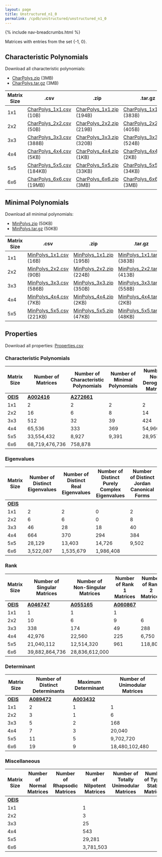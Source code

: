 ```yaml
---
layout: page
title: Unstructured_n1_0
permalink: /cpdb/unstructured/unstructured_n1_0
---
```


{% include nav-breadcrumbs.html %}

Matrices with entries from the set {-1, 0}.

## Characteristic Polynomials

Download all characteristic polynomials:
- <a href="http://cpdb.bohemianmatrices.com/Unstructured/Unstructured_n1_0/Data/CharPolys.zip">CharPolys.zip</a> (3MB)
- <a href="http://cpdb.bohemianmatrices.com/Unstructured/Unstructured_n1_0/Data/CharPolys.tar.gz">CharPolys.tar.gz</a> (3MB)

| Matrix Size | .csv | .zip | .tar.gz |
| --- | --- | --- | --- |
| 1x1 | <a href="http://cpdb.bohemianmatrices.com/Unstructured/Unstructured_n1_0/Data/CharPolys_1x1.csv">CharPolys_1x1.csv</a> (10B)| <a href="http://cpdb.bohemianmatrices.com/Unstructured/Unstructured_n1_0/Data/CharPolys_1x1.zip">CharPolys_1x1.zip</a> (194B)| <a href="http://cpdb.bohemianmatrices.com/Unstructured/Unstructured_n1_0/Data/CharPolys_1x1.tar.gz">CharPolys_1x1.tar.gz</a> (383B) |
| 2x2 | <a href="http://cpdb.bohemianmatrices.com/Unstructured/Unstructured_n1_0/Data/CharPolys_2x2.csv">CharPolys_2x2.csv</a> (50B)| <a href="http://cpdb.bohemianmatrices.com/Unstructured/Unstructured_n1_0/Data/CharPolys_2x2.zip">CharPolys_2x2.zip</a> (219B)| <a href="http://cpdb.bohemianmatrices.com/Unstructured/Unstructured_n1_0/Data/CharPolys_2x2.tar.gz">CharPolys_2x2.tar.gz</a> (405B) |
| 3x3 | <a href="http://cpdb.bohemianmatrices.com/Unstructured/Unstructured_n1_0/Data/CharPolys_3x3.csv">CharPolys_3x3.csv</a> (388B)| <a href="http://cpdb.bohemianmatrices.com/Unstructured/Unstructured_n1_0/Data/CharPolys_3x3.zip">CharPolys_3x3.zip</a> (320B)| <a href="http://cpdb.bohemianmatrices.com/Unstructured/Unstructured_n1_0/Data/CharPolys_3x3.tar.gz">CharPolys_3x3.tar.gz</a> (524B) |
| 4x4 | <a href="http://cpdb.bohemianmatrices.com/Unstructured/Unstructured_n1_0/Data/CharPolys_4x4.csv">CharPolys_4x4.csv</a> (5KB)| <a href="http://cpdb.bohemianmatrices.com/Unstructured/Unstructured_n1_0/Data/CharPolys_4x4.zip">CharPolys_4x4.zip</a> (1KB)| <a href="http://cpdb.bohemianmatrices.com/Unstructured/Unstructured_n1_0/Data/CharPolys_4x4.tar.gz">CharPolys_4x4.tar.gz</a> (2KB) |
| 5x5 | <a href="http://cpdb.bohemianmatrices.com/Unstructured/Unstructured_n1_0/Data/CharPolys_5x5.csv">CharPolys_5x5.csv</a> (184KB)| <a href="http://cpdb.bohemianmatrices.com/Unstructured/Unstructured_n1_0/Data/CharPolys_5x5.zip">CharPolys_5x5.zip</a> (33KB)| <a href="http://cpdb.bohemianmatrices.com/Unstructured/Unstructured_n1_0/Data/CharPolys_5x5.tar.gz">CharPolys_5x5.tar.gz</a> (34KB) |
| 6x6 | <a href="http://cpdb.bohemianmatrices.com/Unstructured/Unstructured_n1_0/Data/CharPolys_6x6.csv">CharPolys_6x6.csv</a> (19MB)| <a href="http://cpdb.bohemianmatrices.com/Unstructured/Unstructured_n1_0/Data/CharPolys_6x6.zip">CharPolys_6x6.zip</a> (3MB)| <a href="http://cpdb.bohemianmatrices.com/Unstructured/Unstructured_n1_0/Data/CharPolys_6x6.tar.gz">CharPolys_6x6.tar.gz</a> (3MB) |

## Minimal Polynomials

Download all minimal polynomials:
- <a href="http://cpdb.bohemianmatrices.com/Unstructured/Unstructured_n1_0/Data/MinPolys.zip">MinPolys.zip</a> (50KB)
- <a href="http://cpdb.bohemianmatrices.com/Unstructured/Unstructured_n1_0/Data/MinPolys.tar.gz">MinPolys.tar.gz</a> (50KB)

| Matrix Size | .csv | .zip | .tar.gz |
| --- | --- | --- | --- |
| 1x1 | <a href="http://cpdb.bohemianmatrices.com/Unstructured/Unstructured_n1_0/Data/MinPolys_1x1.csv">MinPolys_1x1.csv</a> (16B)| <a href="http://cpdb.bohemianmatrices.com/Unstructured/Unstructured_n1_0/Data/MinPolys_1x1.zip">MinPolys_1x1.zip</a> (195B)| <a href="http://cpdb.bohemianmatrices.com/Unstructured/Unstructured_n1_0/Data/MinPolys_1x1.tar.gz">MinPolys_1x1.tar.gz</a> (383B) |
| 2x2 | <a href="http://cpdb.bohemianmatrices.com/Unstructured/Unstructured_n1_0/Data/MinPolys_2x2.csv">MinPolys_2x2.csv</a> (90B)| <a href="http://cpdb.bohemianmatrices.com/Unstructured/Unstructured_n1_0/Data/MinPolys_2x2.zip">MinPolys_2x2.zip</a> (224B)| <a href="http://cpdb.bohemianmatrices.com/Unstructured/Unstructured_n1_0/Data/MinPolys_2x2.tar.gz">MinPolys_2x2.tar.gz</a> (413B) |
| 3x3 | <a href="http://cpdb.bohemianmatrices.com/Unstructured/Unstructured_n1_0/Data/MinPolys_3x3.csv">MinPolys_3x3.csv</a> (586B)| <a href="http://cpdb.bohemianmatrices.com/Unstructured/Unstructured_n1_0/Data/MinPolys_3x3.zip">MinPolys_3x3.zip</a> (350B)| <a href="http://cpdb.bohemianmatrices.com/Unstructured/Unstructured_n1_0/Data/MinPolys_3x3.tar.gz">MinPolys_3x3.tar.gz</a> (558B) |
| 4x4 | <a href="http://cpdb.bohemianmatrices.com/Unstructured/Unstructured_n1_0/Data/MinPolys_4x4.csv">MinPolys_4x4.csv</a> (7KB)| <a href="http://cpdb.bohemianmatrices.com/Unstructured/Unstructured_n1_0/Data/MinPolys_4x4.zip">MinPolys_4x4.zip</a> (2KB)| <a href="http://cpdb.bohemianmatrices.com/Unstructured/Unstructured_n1_0/Data/MinPolys_4x4.tar.gz">MinPolys_4x4.tar.gz</a> (2KB) |
| 5x5 | <a href="http://cpdb.bohemianmatrices.com/Unstructured/Unstructured_n1_0/Data/MinPolys_5x5.csv">MinPolys_5x5.csv</a> (221KB)| <a href="http://cpdb.bohemianmatrices.com/Unstructured/Unstructured_n1_0/Data/MinPolys_5x5.zip">MinPolys_5x5.zip</a> (47KB)| <a href="http://cpdb.bohemianmatrices.com/Unstructured/Unstructured_n1_0/Data/MinPolys_5x5.tar.gz">MinPolys_5x5.tar.gz</a> (48KB) |



## Properties

Download all properties: <a href="http://cpdb.bohemianmatrices.com/Unstructured/Unstructured_n1_0/Properties.csv">Properties.csv</a>

### Characteristic Polynomials

| Matrix Size | Number of Matrices | Number of Characteristic Polynomials | Number of Minimal Polynomials | Number of Non-Derogatory Matrices | Maximum Characteristic Height |
| --- | --- | --- | --- | --- | --- |
| [__OEIS__](https://oeis.org/) | [__A002416__](https://oeis.org/A002416) | [__A272661__](https://oeis.org/A272661) | | | |
| 1x1 | 2 | 2 | 2 | 2 | 1 |
| 2x2 | 16 | 6 | 8 | 14 | 2 |
| 3x3 | 512 | 32 | 39 | 424 | 3 |
| 4x4 | 65,536 | 333 | 369 | 54,966 | 8 |
| 5x5 | 33,554,432 | 8,927 | 9,391 | 28,957,764 | 20 |
| 6x6 | 68,719,476,736 | 758,878 | | | 45 |

### Eigenvalues

| Matrix Size | Number of Distinct Eigenvalues | Number of Distinct Real Eigenvalues | Number of Distinct Purely Complex Eigenvalues | Number of Distinct Jordan Canonical Forms |
| --- | --- | --- | --- | --- |
| [__OEIS__](https://oeis.org/) | | | | |
| 1x1 | 2 | 2 | 0 | 2 |
| 2x2 | 6 | 6 | 0 | 8 |
| 3x3 | 46 | 28 | 18 | 40 |
| 4x4 | 664 | 370 | 294 | 384 |
| 5x5 | 28,129 | 13,403 | 14,726 | 9,502 |
| 6x6 | 3,522,087 | 1,535,679 | 1,986,408 | |

### Rank

| Matrix Size | Number of Singular Matrices | Number of Non-Singular Matrices | Number of Rank 1 Matrices | Number of Rank 2 Matrices | Number of Rank 3 Matrices | Number of Rank 4 Matrices | Number of Rank 5 Matrices | Number of Rank 6 Matrices |
| --- | --- | --- | --- | --- | --- | --- | --- | --- |
| [__OEIS__](https://oeis.org/) | [__A046747__](https://oeis.org/A046747) | [__A055165__](https://oeis.org/A055165) | [__A060867__](https://oeis.org/A060867) | | | | | |
| 1x1 | 1 | 1 | 1 | | | | | |
| 2x2 | 10 | 6 | 9 | 6 | | | | |
| 3x3 | 338 | 174 | 49 | 288 | | | | |
| 4x4 | 42,976 | 22,560 | 225 | 6,750 | 36,000 | 22,560 | | |
| 5x5 | 21,040,112 | 12,514,320 | 961 | 118,800 | 3,159,750 | 17,760,600 | 12,514,320 | |
| 6x6 | 39,882,864,736 | 28,836,612,000 | | | | | | |

### Determinant

| Matrix Size | Number of Distinct Determinants | Maximum Determinant | Number of Unimodular Matrices |
| --- | --- | --- | --- |
| [__OEIS__](https://oeis.org/) | [__A089472__](https://oeis.org/A089472) | [__A003432__](https://oeis.org/A003432) | |
| 1x1 | 2 | 1 | 1 |
| 2x2 | 3 | 1 | 6 |
| 3x3 | 5 | 2 | 168 |
| 4x4 | 7 | 3 | 20,040 |
| 5x5 | 11 | 5 | 9,702,720 |
| 6x6 | 19 | 9 | 18,480,102,480 |

### Miscellaneous

| Matrix Size | Number of Normal Matrices | Number of Rhapsodic Matrices | Number of Nilpotent Matrices | Number of Totally Unimodular Matrices | Number of Type I Stable Matrices | Number of Type II Stable Matrices |
| --- | --- | --- | --- | --- | --- | --- |
| [__OEIS__](https://oeis.org/) | | | | | | |
| 1x1 | | | 1 | | | |
| 2x2 | | | 3 | | | |
| 3x3 | | | 25 | | | |
| 4x4 | | | 543 | | | |
| 5x5 | | | 29,281 | | | |
| 6x6 | | | 3,781,503 | | | |
